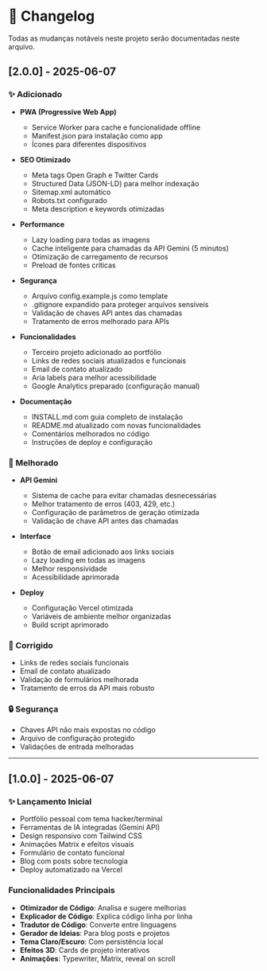 # 📝 Changelog

Todas as mudanças notáveis neste projeto serão documentadas neste arquivo.

## [2.0.0] - 2025-06-07

### ✨ Adicionado
- **PWA (Progressive Web App)**
  - Service Worker para cache e funcionalidade offline
  - Manifest.json para instalação como app
  - Ícones para diferentes dispositivos

- **SEO Otimizado**
  - Meta tags Open Graph e Twitter Cards
  - Structured Data (JSON-LD) para melhor indexação
  - Sitemap.xml automático
  - Robots.txt configurado
  - Meta description e keywords otimizadas

- **Performance**
  - Lazy loading para todas as imagens
  - Cache inteligente para chamadas da API Gemini (5 minutos)
  - Otimização de carregamento de recursos
  - Preload de fontes críticas

- **Segurança**
  - Arquivo config.example.js como template
  - .gitignore expandido para proteger arquivos sensíveis
  - Validação de chaves API antes das chamadas
  - Tratamento de erros melhorado para APIs

- **Funcionalidades**
  - Terceiro projeto adicionado ao portfólio
  - Links de redes sociais atualizados e funcionais
  - Email de contato atualizado
  - Aria labels para melhor acessibilidade
  - Google Analytics preparado (configuração manual)

- **Documentação**
  - INSTALL.md com guia completo de instalação
  - README.md atualizado com novas funcionalidades
  - Comentários melhorados no código
  - Instruções de deploy e configuração

### 🔧 Melhorado
- **API Gemini**
  - Sistema de cache para evitar chamadas desnecessárias
  - Melhor tratamento de erros (403, 429, etc.)
  - Configuração de parâmetros de geração otimizada
  - Validação de chave API antes das chamadas

- **Interface**
  - Botão de email adicionado aos links sociais
  - Lazy loading em todas as imagens
  - Melhor responsividade
  - Acessibilidade aprimorada

- **Deploy**
  - Configuração Vercel otimizada
  - Variáveis de ambiente melhor organizadas
  - Build script aprimorado

### 🐛 Corrigido
- Links de redes sociais funcionais
- Email de contato atualizado
- Validação de formulários melhorada
- Tratamento de erros da API mais robusto

### 🔒 Segurança
- Chaves API não mais expostas no código
- Arquivo de configuração protegido
- Validações de entrada melhoradas

---

## [1.0.0] - 2025-06-07

### ✨ Lançamento Inicial
- Portfólio pessoal com tema hacker/terminal
- Ferramentas de IA integradas (Gemini API)
- Design responsivo com Tailwind CSS
- Animações Matrix e efeitos visuais
- Formulário de contato funcional
- Blog com posts sobre tecnologia
- Deploy automatizado na Vercel

### Funcionalidades Principais
- **Otimizador de Código**: Analisa e sugere melhorias
- **Explicador de Código**: Explica código linha por linha  
- **Tradutor de Código**: Converte entre linguagens
- **Gerador de Ideias**: Para blog posts e projetos
- **Tema Claro/Escuro**: Com persistência local
- **Efeitos 3D**: Cards de projeto interativos
- **Animações**: Typewriter, Matrix, reveal on scroll
